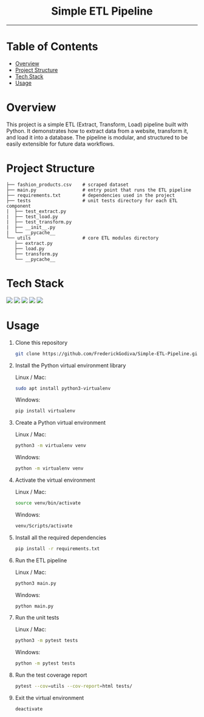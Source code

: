 <h1 align="center">Simple ETL Pipeline</h1>

---

# Table of Contents
- [Overview](#overview)
- [Project Structure](#project-structure)
- [Tech Stack](#tech-stack)
- [Usage](#usage)

# Overview

This project is a simple ETL (Extract, Transform, Load) pipeline built with Python. It demonstrates how to extract data from a website, transform it, and load it into a database. The pipeline is modular, and structured to be easily extensible for future data workflows.

# Project Structure

```tree
├── fashion_products.csv    # scraped dataset
├── main.py                 # entry point that runs the ETL pipeline
├── requirements.txt        # dependencies used in the project
├── tests                   # unit tests directory for each ETL component
|  ├── test_extract.py
|  ├── test_load.py
|  ├── test_transform.py
|  ├── __init__.py
|  └── __pycache__
└── utils                   # core ETL modules directory
   ├── extract.py
   ├── load.py
   ├── transform.py
   └── __pycache__
```

# Tech Stack

<a href="https://www.python.org/"><img src="https://go-skill-icons.vercel.app/api/icons?i=python" /></a>
<a href="https://www.sqlalchemy.org/"><img src="https://go-skill-icons.vercel.app/api/icons?i=sqlalchemy" /></a>
<a href="https://pandas.pydata.org/"><img src="https://go-skill-icons.vercel.app/api/icons?i=pandas" /></a>
<a href="https://docs.pytest.org/en/stable/"><img src="https://go-skill-icons.vercel.app/api/icons?i=pytest" /></a>
<a href="https://www.jetbrains.com/pycharm/"><img src="https://go-skill-icons.vercel.app/api/icons?i=pycharm" /></a>

# Usage
1. Clone this repository

   ```bash
   git clone https://github.com/FrederickGodiva/Simple-ETL-Pipeline.git
   ```

2. Install the Python virtual environment library
   
   Linux / Mac:
   ```bash
   sudo apt install python3-virtualenv
   ```

   Windows:
   ```bash
   pip install virtualenv
   ```

3. Create a Python virtual environment

   Linux / Mac:
   ```bash
   python3 -m virtualenv venv
   ```

   Windows:
   ```bash
   python -m virtualenv venv
   ```

4. Activate the virtual environment

   Linux / Mac:
   ```bash
   source venv/bin/activate
   ```

   Windows:
   ```bash
   venv/Scripts/activate
   ```

5. Install all the required dependencies

   ```bash
   pip install -r requirements.txt
   ```

6. Run the ETL pipeline

   Linux / Mac:
   ```bash
   python3 main.py
   ```

   Windows:
    ```bash
    python main.py
    ```

7. Run the unit tests

   Linux / Mac:
   ```bash
   python3 -m pytest tests
   ```
  
   Windows:
   ```bash
   python -m pytest tests
   ```
   
8. Run the test coverage report

    ```bash
    pytest --cov=utils --cov-report=html tests/
    ``` 

9. Exit the virtual environment

   ```bash
   deactivate
   ```
